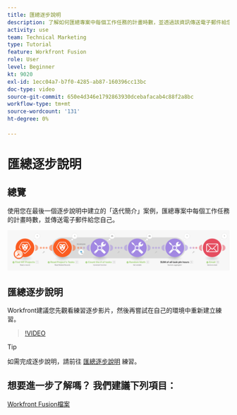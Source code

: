 ```yaml
---
title: 匯總逐步說明
description: 了解如何匯總專案中每個工作任務的計畫時數，並透過該資訊傳送電子郵件給您自己，全部位於 [!DNL Adobe Workfront Fusion].
activity: use
team: Technical Marketing
type: Tutorial
feature: Workfront Fusion
role: User
level: Beginner
kt: 9020
exl-id: 1ecc04a7-b7f0-4285-ab87-160396cc13bc
doc-type: video
source-git-commit: 650e4d346e1792863930dcebafacab4c88f2a8bc
workflow-type: tm+mt
source-wordcount: '131'
ht-degree: 0%

---
```


# 匯總逐步說明

## 總覽

使用您在最後一個逐步說明中建立的「迭代簡介」案例，匯總專案中每個工作任務的計畫時數，並傳送電子郵件給您自己。

![融合場景的影像](assets/iteration-and-aggregation-2.png)

## 匯總逐步說明

Workfront建議您先觀看練習逐步影片，然後再嘗試在自己的環境中重新建立練習。

>[!VIDEO](https://video.tv.adobe.com/v/335280/?quality=12&learn=on)

>[!TIP]
>
>如需完成逐步說明，請前往 [匯總逐步說明](https://experienceleague.adobe.com/docs/workfront-learn/tutorials-workfront/fusion/exercises/aggregation.html?lang=en) 練習。


## 想要進一步了解嗎？ 我們建議下列項目：

[Workfront Fusion檔案](https://experienceleague.adobe.com/docs/workfront/using/adobe-workfront-fusion/workfront-fusion-2.html?lang=en)

